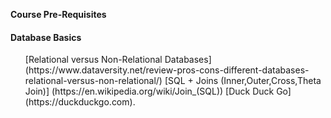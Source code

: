 **Course Pre-Requisites**

#### Database Basics
<ol>
 [Relational versus Non-Relational Databases] (https://www.dataversity.net/review-pros-cons-different-databases-relational-versus-non-relational/)</li>
[SQL + Joins (Inner,Outer,Cross,Theta Join)] (https://en.wikipedia.org/wiki/Join_(SQL))</li>
  [Duck Duck Go](https://duckduckgo.com).
</ol> 

